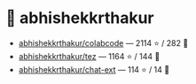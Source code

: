 # 👤 abhishekkrthakur

- [abhishekkrthakur/colabcode](https://github.com/abhishekkrthakur/colabcode) — 2114 ⭐️ / 282 🍴
- [abhishekkrthakur/tez](https://github.com/abhishekkrthakur/tez) — 1164 ⭐️ / 144 🍴
- [abhishekkrthakur/chat-ext](https://github.com/abhishekkrthakur/chat-ext) — 114 ⭐️ / 14 🍴
